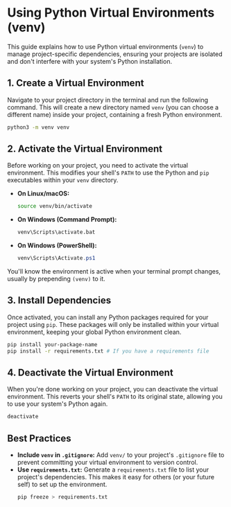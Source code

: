 # Using Python Virtual Environments (venv)

This guide explains how to use Python virtual environments (`venv`) to manage project-specific dependencies, ensuring your projects are isolated and don't interfere with your system's Python installation.

## 1. Create a Virtual Environment

Navigate to your project directory in the terminal and run the following command. This will create a new directory named `venv` (you can choose a different name) inside your project, containing a fresh Python environment.

```bash
python3 -m venv venv
```

## 2. Activate the Virtual Environment

Before working on your project, you need to activate the virtual environment. This modifies your shell's `PATH` to use the Python and `pip` executables within your `venv` directory.

*   **On Linux/macOS:**
    ```bash
    source venv/bin/activate
    ```

*   **On Windows (Command Prompt):**
    ```bash
    venv\Scripts\activate.bat
    ```

*   **On Windows (PowerShell):**
    ```powershell
    venv\Scripts\Activate.ps1
    ```

You'll know the environment is active when your terminal prompt changes, usually by prepending `(venv)` to it.

## 3. Install Dependencies

Once activated, you can install any Python packages required for your project using `pip`. These packages will only be installed within your virtual environment, keeping your global Python environment clean.

```bash
pip install your-package-name
pip install -r requirements.txt # If you have a requirements file
```

## 4. Deactivate the Virtual Environment

When you're done working on your project, you can deactivate the virtual environment. This reverts your shell's `PATH` to its original state, allowing you to use your system's Python again.

```bash
deactivate
```

## Best Practices

*   **Include `venv` in `.gitignore`:** Add `venv/` to your project's `.gitignore` file to prevent committing your virtual environment to version control.
*   **Use `requirements.txt`:** Generate a `requirements.txt` file to list your project's dependencies. This makes it easy for others (or your future self) to set up the environment.
    ```bash
    pip freeze > requirements.txt
    ```
